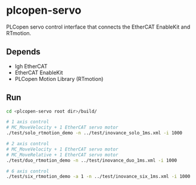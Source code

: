 # plcopen-servo

PLCopen servo control interface that connects the EtherCAT EnableKit and RTmotion.

## Depends
- Igh EtherCAT
- EtherCAT EnableKit  
- PLCopen Motion Library (RTmotion)

## Run

```bash
cd <plcopen-servo root dir>/build/

# 1 axis control
# MC_MoveVelocity + 1 EtherCAT servo motor
./test/solo_rtmotion_demo -n ../test/inovance_solo_1ms.xml -i 1000

# 2 axis control
# MC_MoveVelocity + 1 EtherCAT servo motor
# MC_MoveRelative + 1 EtherCAT servo motor
./test/duo_rtmotion_demo -n ../test/inovance_duo_1ms.xml -i 1000

# 6 axis control
./test/six_rtmotion_demo -a 1 -n ../test/inovance_six_1ms.xml -i 1000
```
